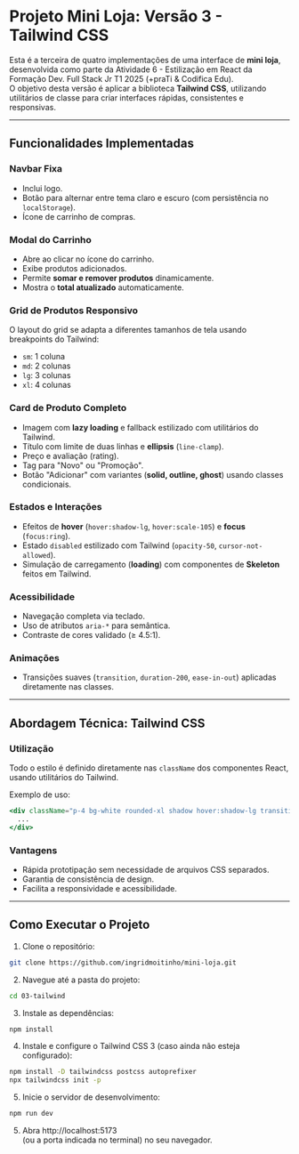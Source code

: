 # Projeto Mini Loja: Versão 3 - Tailwind CSS

Esta é a terceira de quatro implementações de uma interface de **mini
loja**, desenvolvida como parte da Atividade 6 - Estilização em React da
Formação Dev. Full Stack Jr T1 2025 (+praTi & Codifica Edu).\
O objetivo desta versão é aplicar a biblioteca **Tailwind CSS**,
utilizando utilitários de classe para criar interfaces rápidas,
consistentes e responsivas.

------------------------------------------------------------------------

## Funcionalidades Implementadas

### Navbar Fixa

-   Inclui logo.
-   Botão para alternar entre tema claro e escuro (com persistência no
    `localStorage`).
-   Ícone de carrinho de compras.

### Modal do Carrinho

-   Abre ao clicar no ícone do carrinho.
-   Exibe produtos adicionados.
-   Permite **somar e remover produtos** dinamicamente.
-   Mostra o **total atualizado** automaticamente.

### Grid de Produtos Responsivo

O layout do grid se adapta a diferentes tamanhos de tela usando
breakpoints do Tailwind:

-   `sm`: 1 coluna
-   `md`: 2 colunas
-   `lg`: 3 colunas
-   `xl`: 4 colunas

### Card de Produto Completo

-   Imagem com **lazy loading** e fallback estilizado com utilitários do
    Tailwind.
-   Título com limite de duas linhas e **ellipsis** (`line-clamp`).
-   Preço e avaliação (rating).
-   Tag para "Novo" ou "Promoção".
-   Botão "Adicionar" com variantes (**solid, outline, ghost**) usando
    classes condicionais.

### Estados e Interações

-   Efeitos de **hover** (`hover:shadow-lg`, `hover:scale-105`) e
    **focus** (`focus:ring`).
-   Estado `disabled` estilizado com Tailwind (`opacity-50`,
    `cursor-not-allowed`).
-   Simulação de carregamento (**loading**) com componentes de
    **Skeleton** feitos em Tailwind.

### Acessibilidade

-   Navegação completa via teclado.
-   Uso de atributos `aria-*` para semântica.
-   Contraste de cores validado (≥ 4.5:1).

### Animações

-   Transições suaves (`transition`, `duration-200`, `ease-in-out`)
    aplicadas diretamente nas classes.

------------------------------------------------------------------------

## Abordagem Técnica: Tailwind CSS

### Utilização

Todo o estilo é definido diretamente nas `className` dos componentes
React, usando utilitários do Tailwind.

Exemplo de uso:

``` jsx
<div className="p-4 bg-white rounded-xl shadow hover:shadow-lg transition">
  ...
</div>
```

### Vantagens

-   Rápida prototipação sem necessidade de arquivos CSS separados.
-   Garantia de consistência de design.
-   Facilita a responsividade e acessibilidade.

------------------------------------------------------------------------

## Como Executar o Projeto

1.  Clone o repositório:

``` bash
git clone https://github.com/ingridmoitinho/mini-loja.git
```

2.  Navegue até a pasta do projeto:

``` bash
cd 03-tailwind
```

3.  Instale as dependências:

``` bash
npm install
```

4. Instale e configure o Tailwind CSS 3 (caso ainda não esteja configurado):

```bash
npm install -D tailwindcss postcss autoprefixer
npx tailwindcss init -p
```

5. Inicie o servidor de desenvolvimento:

``` bash
npm run dev
```

5.  Abra http://localhost:5173\
    (ou a porta indicada no terminal) no seu navegador.
